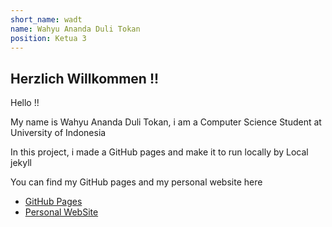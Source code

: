 ```yaml
---
short_name: wadt
name: Wahyu Ananda Duli Tokan 
position: Ketua 3
---
```



Herzlich Willkommen !!
---

Hello !! 

My name is Wahyu Ananda Duli Tokan, i am a Computer Science Student at University of Indonesia 
 
In this project, i made a GitHub pages and make it to run locally by Local jekyll

You can find my GitHub pages and my personal website here

- [GitHub Pages](https://wahyuadt.github.io/extra182)
- [Personal WebSite](https://tumpeng1.herokuapp.com)  

